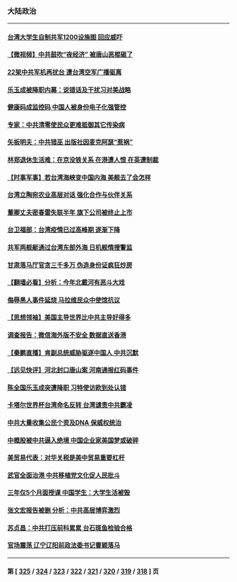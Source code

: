 ### 大陆政治
---
#### [台湾大学生自制共军1200设施图 回应威吓](../../pages/ncid277/n13766055.md) 
#### [【微视频】中共鼓吹“夜经济” 被唐山恶棍砸了](../../pages/ncid277/n13765927.md) 
#### [22架中共军机再扰台 遭台湾空军广播驱离](../../pages/ncid277/n13766011.md) 
#### [乐玉成被降职内幕：说错话及干扰习对美战略](../../pages/ncid277/n13765372.md) 
#### [健康码成监控码 中国人被身份电子化强管控](../../pages/ncid277/n13766021.md) 
#### [专家：中共清零使民众更难抵御其它传染病](../../pages/ncid277/n13765944.md) 
#### [矢板明夫：中共猎巫 出版社因麦克阿瑟“惹祸”](../../pages/ncid277/n13765782.md) 
#### [林郑退休生活难：在京没铁关系 在港遭人恨 在英遭制裁](../../pages/ncid277/n13765995.md) 
#### [【时事军事】若台湾海峡变中国内海 美舰去了会怎样](../../pages/ncid277/n13765307.md) 
#### [台湾立陶宛农业高层对话 强化合作与伙伴关系](../../pages/ncid277/n13765844.md) 
#### [董卿丈夫密春雷失联半年 旗下公司被终止上市](../../pages/ncid277/n13765607.md) 
#### [台卫福部：台湾疫情已过高峰期 逐渐下降](../../pages/ncid277/n13765605.md) 
#### [共军两舰艇通过台湾东部外海 日机舰情搜警监](../../pages/ncid277/n13765645.md) 
#### [甘肃落马厅官贪三千多万 伪造身份证疯狂炒房](../../pages/ncid277/n13765690.md) 
#### [【翻墙必看】分析：今年北戴河有恶斗大戏](../../pages/ncid277/n13765535.md) 
#### [侮辱黑人事件延烧 马拉维民众中使馆抗议](../../pages/ncid277/n13765553.md) 
#### [【思想领袖】美国主导世界比中共主导好得多](../../pages/ncid277/n13740086.md) 
#### [调查报告：微信海外版不安全 数据直送香港](../../pages/ncid277/n13765533.md) 
#### [【秦鹏直播】肯副总统威胁驱逐中国人 中共沉默](../../pages/ncid277/n13765412.md) 
#### [【远见快评】河北封口唐山案 河南通报红码事件](../../pages/ncid277/n13765401.md) 
#### [陈全国乐玉成突遭降职 习特使访欧到处认错](../../pages/ncid277/n13763579.md) 
#### [卡塔尔世界杯台湾命名反转 台湾谴责中共霸凌](../../pages/ncid277/n13765273.md) 
#### [中共大量收集公民个资及DNA 保威权统治](../../pages/ncid277/n13765246.md) 
#### [中概股被中共逼入绝境 中国企业家美国梦或破碎](../../pages/ncid277/n13765287.md) 
#### [美贸易代表：对华关税是美中贸易重要杠杆](../../pages/ncid277/n13765279.md) 
#### [武官全面治港 中共移植党文化促人民批斗](../../pages/ncid277/n13765259.md) 
#### [三年仅5个月面授课 中国学生：大学生活被毁](../../pages/ncid277/n13765206.md) 
#### [张文宏报告被删 分析：中共高层博弈激烈](../../pages/ncid277/n13764986.md) 
#### [苏贞昌：中共打压前科累累 台石斑鱼检验合格](../../pages/ncid277/n13764841.md) 
#### [官场震荡 辽宁辽阳前政法委书记曹颖落马](../../pages/ncid277/n13764900.md) 

---
#### 第 [ [325](./325.md) / [324](./324.md) / [323](./323.md) / [322](./322.md) / [321](./321.md) / [320](./320.md) / [319](./319.md) / [318](./318.md) ] 页
